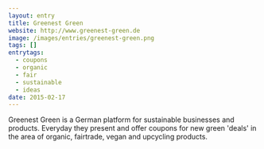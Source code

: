 ```yaml
---
layout: entry
title: Greenest Green
website: http://www.greenest-green.de
image: /images/entries/greenest-green.png
tags: []
entrytags:
  - coupons
  - organic
  - fair
  - sustainable
  - ideas
date: 2015-02-17
---
```


Greenest Green is a German platform for sustainable businesses and products. Everyday they present and offer coupons for new green 'deals' in the area of organic, fairtrade, vegan and upcycling products.